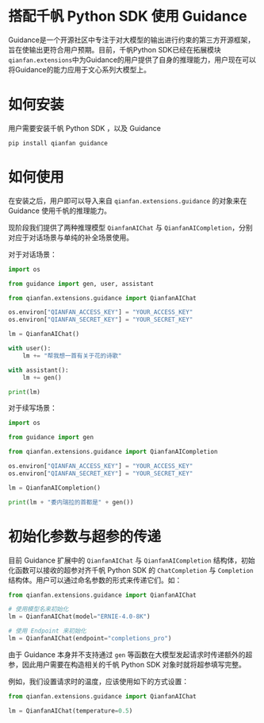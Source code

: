 # 搭配千帆 Python SDK 使用 Guidance

Guidance是一个开源社区中专注于对大模型的输出进行约束的第三方开源框架，旨在使输出更符合用户预期。目前，千帆Python SDK已经在拓展模块`qianfan.extensions`中为Guidance的用户提供了自身的推理能力，用户现在可以将Guidance的能力应用于文心系列大模型上。

# 如何安装

用户需要安装千帆 Python SDK ，以及 Guidance

```shell
pip install qianfan guidance
```

# 如何使用

在安装之后，用户即可以导入来自 `qianfan.extensions.guidance` 的对象来在 Guidance 使用千帆的推理能力。

现阶段我们提供了两种推理模型 `QianfanAIChat` 与 `QianfanAICompletion`，分别对应于对话场景与单纯的补全场景使用。

对于对话场景：

```python
import os

from guidance import gen, user, assistant

from qianfan.extensions.guidance import QianfanAIChat

os.environ["QIANFAN_ACCESS_KEY"] = "YOUR_ACCESS_KEY"
os.environ["QIANFAN_SECRET_KEY"] = "YOUR_SECRET_KEY"

lm = QianfanAIChat()

with user():
    lm += "帮我想一首有关于花的诗歌"

with assistant():
    lm += gen()

print(lm)
```

对于续写场景：

```python
import os

from guidance import gen

from qianfan.extensions.guidance import QianfanAICompletion

os.environ["QIANFAN_ACCESS_KEY"] = "YOUR_ACCESS_KEY"
os.environ["QIANFAN_SECRET_KEY"] = "YOUR_SECRET_KEY"

lm = QianfanAICompletion()

print(lm + "委内瑞拉的首都是" + gen())
```

# 初始化参数与超参的传递

目前 Guidance 扩展中的 `QianfanAIChat` 与 `QianfanAICompletion` 结构体，初始化函数可以接收的超参对齐千帆 Python SDK 的 `ChatCompletion` 与 `Completion` 结构体。用户可以通过命名参数的形式来传递它们。如：

```python
from qianfan.extensions.guidance import QianfanAIChat

# 使用模型名来初始化
lm = QianfanAIChat(model="ERNIE-4.0-8K")

# 使用 Endpoint 来初始化
lm = QianfanAIChat(endpoint="completions_pro")
```

由于 Guidance 本身并不支持通过 `gen` 等函数在大模型发起请求时传递额外的超参，因此用户需要在构造相关的千帆 Python SDK 对象时就将超参填写完整。

例如，我们设置请求时的温度，应该使用如下的方式设置：

```python
from qianfan.extensions.guidance import QianfanAIChat

lm = QianfanAIChat(temperature=0.5)
```
